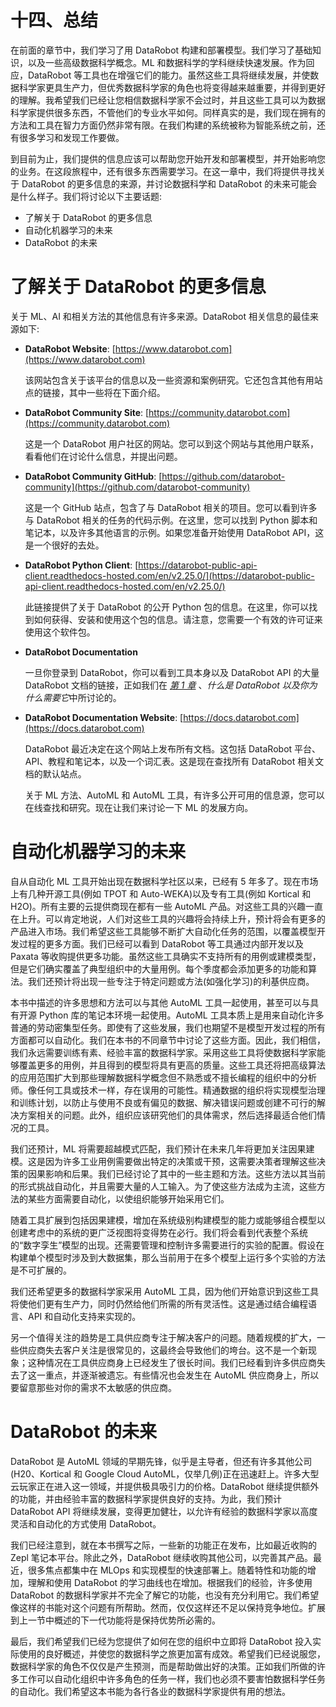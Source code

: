 # 十四、总结

在前面的章节中，我们学习了用 DataRobot 构建和部署模型。我们学习了基础知识，以及一些高级数据科学概念。ML 和数据科学的学科继续快速发展。作为回应，DataRobot 等工具也在增强它们的能力。虽然这些工具将继续发展，并使数据科学家更具生产力，但优秀数据科学家的角色也将变得越来越重要，并得到更好的理解。我希望我们已经让您相信数据科学家不会过时，并且这些工具可以为数据科学家提供很多东西，不管他们的专业水平如何。同样真实的是，我们现在拥有的方法和工具在智力方面仍然非常有限。在我们构建的系统被称为智能系统之前，还有很多学习和发现工作要做。

到目前为止，我们提供的信息应该可以帮助您开始开发和部署模型，并开始影响您的业务。在这段旅程中，还有很多东西需要学习。在这一章中，我们将提供寻找关于 DataRobot 的更多信息的来源，并讨论数据科学和 DataRobot 的未来可能会是什么样子。我们将讨论以下主要话题:

*   了解关于 DataRobot 的更多信息
*   自动化机器学习的未来
*   DataRobot 的未来

# 了解关于 DataRobot 的更多信息

关于 ML、AI 和相关方法的其他信息有许多来源。DataRobot 相关信息的最佳来源如下:

*   **DataRobot Website**: [https://www.datarobot.com](https://www.datarobot.com)

    该网站包含关于该平台的信息以及一些资源和案例研究。它还包含其他有用站点的链接，其中一些将在下面介绍。

*   **DataRobot Community Site**: [https://community.datarobot.com](https://community.datarobot.com)

    这是一个 DataRobot 用户社区的网站。您可以到这个网站与其他用户联系，看看他们在讨论什么信息，并提出问题。

*   **DataRobot Community GitHub**: [https://github.com/datarobot-community](https://github.com/datarobot-community)

    这是一个 GitHub 站点，包含了与 DataRobot 相关的项目。您可以看到许多与 DataRobot 相关的任务的代码示例。在这里，您可以找到 Python 脚本和笔记本，以及许多其他语言的示例。如果您准备开始使用 DataRobot API，这是一个很好的去处。

*   **DataRobot Python Client**: [https://datarobot-public-api-client.readthedocs-hosted.com/en/v2.25.0/](https://datarobot-public-api-client.readthedocs-hosted.com/en/v2.25.0/)

    此链接提供了关于 DataRobot 的公开 Python 包的信息。在这里，你可以找到如何获得、安装和使用这个包的信息。请注意，您需要一个有效的许可证来使用这个软件包。

*   **DataRobot Documentation**

    一旦你登录到 DataRobot，你可以看到工具本身以及 DataRobot API 的大量 DataRobot 文档的链接，正如我们在 [*第 1 章*](B17159_01_Final_NM_ePub.xhtml#_idTextAnchor014) 、*什么是 DataRobot 以及你为什么需要它*中所讨论的。

*   **DataRobot Documentation Website**: [https://docs.datarobot.com](https://docs.datarobot.com)

    DataRobot 最近决定在这个网站上发布所有文档。这包括 DataRobot 平台、API、教程和笔记本，以及一个词汇表。这是现在查找所有 DataRobot 相关文档的默认站点。

    关于 ML 方法、AutoML 和 AutoML 工具，有许多公开可用的信息源，您可以在线查找和研究。现在让我们来讨论一下 ML 的发展方向。

# 自动化机器学习的未来

自从自动化 ML 工具开始出现在数据科学社区以来，已经有 5 年多了。现在市场上有几种开源工具(例如 TPOT 和 Auto-WEKA)以及专有工具(例如 Kortical 和 H2O)。所有主要的云提供商现在都有一些 AutoML 产品。对这些工具的兴趣一直在上升。可以肯定地说，人们对这些工具的兴趣将会持续上升，预计将会有更多的产品进入市场。我们希望这些工具能够不断扩大自动化任务的范围，以覆盖模型开发过程的更多方面。我们已经可以看到 DataRobot 等工具通过内部开发以及 Paxata 等收购提供更多功能。虽然这些工具确实不支持所有的用例或建模类型，但是它们确实覆盖了典型组织中的大量用例。每个季度都会添加更多的功能和算法。我们还预计将出现一些专注于特定问题或方法(如强化学习)的利基供应商。

本书中描述的许多思想和方法可以与其他 AutoML 工具一起使用，甚至可以与具有开源 Python 库的笔记本环境一起使用。AutoML 工具本质上是用来自动化许多普通的劳动密集型任务。即使有了这些发展，我们也期望不是模型开发过程的所有方面都可以自动化。我们在本书的不同章节中讨论了这些方面。因此，我们相信，我们永远需要训练有素、经验丰富的数据科学家。采用这些工具将使数据科学家能够覆盖更多的用例，并且得到的模型将具有更高的质量。这些工具还将把高级算法的应用范围扩大到那些理解数据科学概念但不熟悉或不擅长编程的组织中的分析师。像任何工具或技术一样，存在误用的可能性。精通数据的组织将实现模型治理和训练计划，以防止与使用不良或有偏见的数据、解决错误问题或创建不可行的解决方案相关的问题。此外，组织应该研究他们的具体需求，然后选择最适合他们情况的工具。

我们还预计，ML 将需要超越模式匹配，我们预计在未来几年将更加关注因果建模。这是因为许多工业用例需要做出特定的决策或干预，这需要决策者理解这些决策的因果影响和后果。我们已经讨论了其中的一些主题和方法。这些方法以其当前的形式挑战自动化，并且需要大量的人工输入。为了使这些方法成为主流，这些方法的某些方面需要自动化，以使组织能够开始采用它们。

随着工具扩展到包括因果建模，增加在系统级别构建模型的能力或能够组合模型以创建考虑中的系统的更广泛视图将变得势在必行。我们将会看到代表整个系统的“数字孪生”模型的出现。还需要管理和控制许多需要进行的实验的配置。假设在构建单个模型时涉及到大数据集，那么当前用于在多个模型上运行多个实验的方法是不可扩展的。

我们还希望更多的数据科学家采用 AutoML 工具，因为他们开始意识到这些工具将使他们更有生产力，同时仍然给他们所需的所有灵活性。这是通过结合编程语言、API 和自动化支持来实现的。

另一个值得关注的趋势是工具供应商专注于解决客户的问题。随着规模的扩大，一些供应商失去客户关注是很常见的，这最终会导致他们的垮台。这不是一个新现象；这种情况在工具供应商身上已经发生了很长时间。我们已经看到许多供应商失去了这一重点，并逐渐被遗忘。有些情况也会发生在 AutoML 供应商身上，所以要留意那些对你的需求不太敏感的供应商。

# DataRobot 的未来

DataRobot 是 AutoML 领域的早期先锋，似乎是主导者，但还有许多其他公司(H20、Kortical 和 Google Cloud AutoML，仅举几例)正在迅速赶上。许多大型云玩家正在进入这一领域，并提供极具吸引力的价格。DataRobot 继续提供额外的功能，并由经验丰富的数据科学家提供良好的支持。为此，我们预计 DataRobot API 将继续发展，变得更加健壮，以允许有经验的数据科学家以高度灵活和自动化的方式使用 DataRobot。

我们已经注意到，就在本书撰写之际，一些新的功能正在发布，比如最近收购的 Zepl 笔记本平台。除此之外，DataRobot 继续收购其他公司，以完善其产品。最近，很多焦点都集中在 MLOps 和实现模型的快速部署上。随着特性和功能的增加，理解和使用 DataRobot 的学习曲线也在增加。根据我们的经验，许多使用 DataRobot 的数据科学家并不完全了解它的功能，也没有充分利用它。我们希望像这样的书能对这个问题有所帮助。然而，仅仅这样还不足以保持竞争地位。扩展到上一节中概述的下一代功能将是保持优势所必需的。

最后，我们希望我们已经为您提供了如何在您的组织中立即将 DataRobot 投入实际使用的良好概述，并使您的数据科学之旅更加富有成效。希望我们已经说服您，数据科学家的角色不仅仅是产生预测，而是帮助做出好的决策。正如我们所做的许多工作可以自动化组织中许多角色的任务一样，我们也必须不要害怕数据科学任务的自动化。我们希望这本书能为各行各业的数据科学家提供有用的想法。